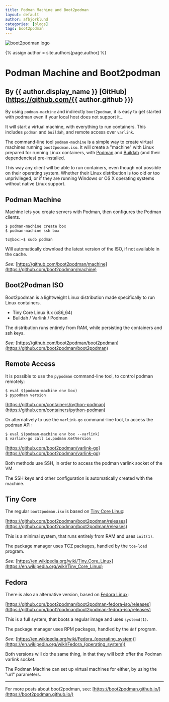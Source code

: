 ```yaml
---
title: Podman Machine and Boot2podman
layout: default
author: afbjorklund
categories: [blogs]
tags: boot2podman
---
```

![boot2podman logo](https://raw.githubusercontent.com/boot2podman/boot2podman/master/logo.png)

{% assign author = site.authors[page.author] %}
#  Podman Machine and Boot2podman
## By {{ author.display_name }} [GitHub](https://github.com/{{ author.github }})

By using `podman-machine` and indirectly `boot2podman`, it is easy to get started with podman even if your local host does not support it...

It will start a virtual machine, with everything to run containers. This includes `podman` and `buildah`, and remote access over `varlink`.

<!--readmore-->

The command-line tool `podman-machine` is a simple way to create virtual machines running `boot2podman.iso`.
It will create a "machine" with Linux prepared for running Linux containers, with [Podman](https://podman.io) and [Buildah](https://buildah.io) (and their dependencies) pre-installed.

This way any client will be able to run containers, even though not possible on their operating system.
Whether their Linux distribution is too old or too unprivileged, or if they are running Windows or OS X operating systems without native Linux support.

## Podman Machine

Machine lets you create servers with Podman, then configures the Podman clients.

``` console
$ podman-machine create box
$ podman-machine ssh box

tc@box:~$ sudo podman
```

Will automatically download the latest version of the ISO, if not available in the cache.

_See:_ [https://github.com/boot2podman/machine](https://github.com/boot2podman/machine)

## Boot2Podman ISO

Boot2podman is a lightweight Linux distribution made specifically to run Linux containers.

* Tiny Core Linux 9.x (x86_64)
* Buildah / Varlink / Podman

The distribution runs entirely from RAM, while persisting the containers and ssh keys.

_See:_ [https://github.com/boot2podman/boot2podman](https://github.com/boot2podman/boot2podman)

## Remote Access

It is possible to use the `pypodman` command-line tool, to control podman remotely:

``` console
$ eval $(podman-machine env box)
$ pypodman version
```

[https://github.com/containers/python-podman](https://github.com/containers/python-podman)

Or alternatively to use the `varlink-go` command-line tool, to access the podman API:

``` console
$ eval $(podman-machine env box --varlink)
$ varlink-go call io.podman.GetVersion
```
[https://github.com/boot2podman/varlink-go](https://github.com/boot2podman/varlink-go)


Both methods use SSH, in order to access the podman varlink socket of the VM.

The SSH keys and other configuration is automatically created with the machine.

## Tiny Core

The regular `boot2podman.iso` is based on [Tiny Core Linux](http://tinycorelinux.net/):

[https://github.com/boot2podman/boot2podman/releases](https://github.com/boot2podman/boot2podman/releases)

This is a minimal system, that runs entirely from RAM and uses `init(1)`.

The package manager uses TCZ packages, handled by the `tce-load` program.

_See:_ [https://en.wikipedia.org/wiki/Tiny_Core_Linux](https://en.wikipedia.org/wiki/Tiny_Core_Linux)

## Fedora

There is also an alternative version, based on [Fedora Linux](https://getfedora.org/):

[https://github.com/boot2podman/boot2podman-fedora-iso/releases](https://github.com/boot2podman/boot2podman-fedora-iso/releases)

This is a full system, that boots a regular image and uses `systemd(1)`.

The package manager uses RPM packages, handled by the `dnf` program.

_See:_ [https://en.wikipedia.org/wiki/Fedora_(operating_system)](https://en.wikipedia.org/wiki/Fedora_(operating_system))


Both versions will do the same thing, in that they will both offer the Podman varlink socket.

The Podman Machine can set up virtual machines for either, by using the "url" parameters.


---

For more posts about boot2podman, see: [https://boot2podman.github.io/](https://boot2podman.github.io/)
